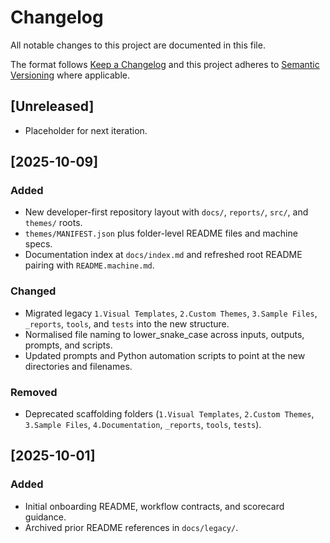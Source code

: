﻿# Changelog
All notable changes to this project are documented in this file.

The format follows [Keep a Changelog](https://keepachangelog.com/en/1.1.0/) and this project adheres to [Semantic Versioning](https://semver.org/spec/v2.0.0.html) where applicable.

## [Unreleased]
- Placeholder for next iteration.

## [2025-10-09]
### Added
- New developer-first repository layout with `docs/`, `reports/`, `src/`, and `themes/` roots.
- `themes/MANIFEST.json` plus folder-level README files and machine specs.
- Documentation index at `docs/index.md` and refreshed root README pairing with `README.machine.md`.

### Changed
- Migrated legacy `1.Visual Templates`, `2.Custom Themes`, `3.Sample Files`, `_reports`, `tools`, and `tests` into the new structure.
- Normalised file naming to lower_snake_case across inputs, outputs, prompts, and scripts.
- Updated prompts and Python automation scripts to point at the new directories and filenames.

### Removed
- Deprecated scaffolding folders (`1.Visual Templates`, `2.Custom Themes`, `3.Sample Files`, `4.Documentation`, `_reports`, `tools`, `tests`).

## [2025-10-01]
### Added
- Initial onboarding README, workflow contracts, and scorecard guidance.
- Archived prior README references in `docs/legacy/`.
